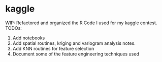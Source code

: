 # kaggle
WIP: Refactored and organized the R Code I used for my kaggle contest.
TODOs: 
1. Add notebooks
2. Add spatial routines, kriging and variogram analysis notes.
3. Add KNN routines for feature selection
4. Document some of the feature engineering techniques used
